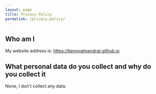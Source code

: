 ```yaml
---
layout: page
title: Privacy Policy
permalink: /privacy-policy/
---
```


## Who am I

My website address is: https://kennyalmendral.github.io

## What personal data do you collect and why do you collect it

None, I don't collect any data.
